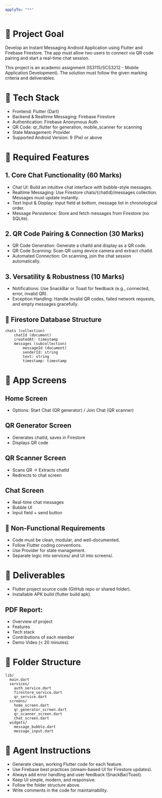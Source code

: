 ```yaml
---
applyTo: "**"
---
```


# 📌 Project Goal

Develop an Instant Messaging Android Application using Flutter and Firebase Firestore. The app must allow two users to connect via QR code pairing and start a real-time chat session.

This project is an academic assignment (IS3115/SCS3212 - Mobile Application Development). The solution must follow the given marking criteria and deliverables.

# 📌 Tech Stack

- Frontend: Flutter (Dart)
- Backend & Realtime Messaging: Firebase Firestore
- Authentication: Firebase Anonymous Auth
- QR Code: qr_flutter for generation, mobile_scanner for scanning
- State Management: Provider
- Supported Android Version: 9 (Pie) or above

# 📌 Required Features

## 1. Core Chat Functionality (60 Marks)

- Chat UI: Build an intuitive chat interface with bubble-style messages.
- Realtime Messaging: Use Firestore chats/{chatId}/messages collection. Messages must update instantly.
- Text Input & Display: Input field at bottom, message list in chronological order.
- Message Persistence: Store and fetch messages from Firestore (no SQLite).

## 2. QR Code Pairing & Connection (30 Marks)

- QR Code Generation: Generate a chatId and display as a QR code.
- QR Code Scanning: Scan QR using device camera and extract chatId.
- Automated Connection: On scanning, join the chat session automatically.

## 3. Versatility & Robustness (10 Marks)

- Notifications: Use SnackBar or Toast for feedback (e.g., connected, error, invalid QR).
- Exception Handling: Handle invalid QR codes, failed network requests, and empty messages gracefully.

## 📌 Firestore Database Structure

```
chats (collection)
    chatId (document)
    createdAt: timestamp
    messages (subcollection)
        messageId (document)
        senderId: string
        text: string
        timestamp: timestamp
```

# 📌 App Screens

## Home Screen

- Options: Start Chat (QR generator) / Join Chat (QR scanner)

## QR Generator Screen

- Generates chatId, saves in Firestore
- Displays QR code

## QR Scanner Screen

- Scans QR → Extracts chatId
- Redirects to chat screen

## Chat Screen

- Real-time chat messages
- Bubble UI
- Input field + send button

## 📌 Non-Functional Requirements

- Code must be clean, modular, and well-documented.
- Follow Flutter coding conventions.
- Use Provider for state management.
- Separate logic into services/ and UI into screens/.

# 📌 Deliverables

- Flutter project source code (GitHub repo or shared folder).
- Installable APK build (flutter build apk).

## PDF Report:

- Overview of project
- Features
- Tech stack
- Contributions of each member
- Demo Video (< 20 minutes).

# 📌 Folder Structure

```
lib/
  main.dart
  services/
    auth_service.dart
    firestore_service.dart
    qr_service.dart
  screens/
    home_screen.dart
    qr_generator_screen.dart
    qr_scanner_screen.dart
    chat_screen.dart
  widgets/
    message_bubble.dart
    message_input.dart
```

# 📌 Agent Instructions

- Generate clean, working Flutter code for each feature.
- Use Firebase best practices (stream-based UI for Firestore updates).
- Always add error handling and user feedback (SnackBar/Toast).
- Keep UI simple, modern, and responsive.
- Follow the folder structure above.
- Write comments in the code for maintainability.

